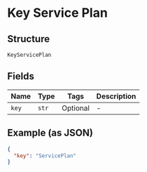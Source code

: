 
# Key Service Plan

## Structure

`KeyServicePlan`

## Fields

| Name | Type | Tags | Description |
|  --- | --- | --- | --- |
| `key` | `str` | Optional | - |

## Example (as JSON)

```json
{
  "key": "ServicePlan"
}
```

